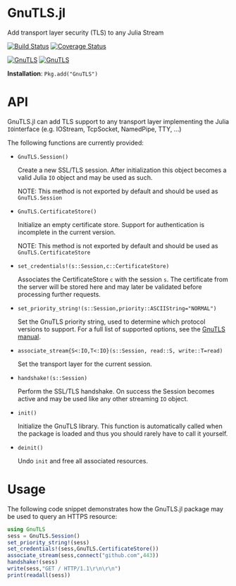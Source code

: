 GnuTLS.jl
=========

Add transport layer security (TLS) to any Julia Stream

[![Build Status](https://travis-ci.org/JuliaWeb/GnuTLS.jl.svg?branch=master)](https://travis-ci.org/JuliaWeb/GnuTLS.jl)
[![Coverage Status](https://coveralls.io/repos/JuliaWeb/GnuTLS.jl/badge.svg?branch=master&service=github)](https://coveralls.io/github/JuliaWeb/GnuTLS.jl?branch=master)

[![GnuTLS](http://pkg.julialang.org/badges/GnuTLS_0.3.svg)](http://pkg.julialang.org/?pkg=GnuTLS&ver=0.3)
[![GnuTLS](http://pkg.julialang.org/badges/GnuTLS_0.4.svg)](http://pkg.julialang.org/?pkg=GnuTLS&ver=0.4)

**Installation**: `Pkg.add("GnuTLS")`

# API

GnuTLS.jl can add TLS support to any transport layer implementing the Julia `IO`interface (e.g. IOStream, TcpSocket, NamedPipe, TTY, ...)

The following functions are currently provided:

* `GnuTLS.Session()`

	Create a new SSL/TLS session. After initialization this object becomes a valid Julia `IO` object and may be used as such. 

	NOTE: This method is not exported by default and should be used as `GnuTLS.Session`

* `GnuTLS.CertificateStore()`

	Initialize an empty certificate store. Support for authentication is incomplete in the current version.

	NOTE: This method is not exported by default and should be used as `GnuTLS.CertificateStore`

* `set_credentials!(s::Session,c::CertificateStore)`

	Associates the CertificateStore `c` with the session `s`. The certificate from the server will be stored here and may later be validated before processing further requests. 

* `set_priority_string!(s::Session,priority::ASCIIString="NORMAL")`

	Set the GnuTLS priority string, used to determine which protocol versions to support. For a full list of supported options, see the [GnuTLS manual](http://www.gnutls.org/manual/gnutls.html#Priority-Strings). 

* `associate_stream{S<:IO,T<:IO}(s::Session, read::S, write::T=read)`

	Set the transport layer for the current session. 

* `handshake!(s::Session)`

	Perform the SSL/TLS handshake. On success the Session becomes active and may be used like any other streaming `IO` object. 

* `init()` 
	
	Initialize the GnuTLS library. This function is automatically called when the package is loaded and thus you should rarely have to call it yourself. 

* `deinit()`

	Undo `init` and free all associated resources. 

# Usage

The following code snippet demonstrates how the GnuTLS.jl package may be used to query an HTTPS resource:

```julia
using GnuTLS
sess = GnuTLS.Session()
set_priority_string!(sess)
set_credentials!(sess,GnuTLS.CertificateStore())
associate_stream(sess,connect("github.com",443))
handshake!(sess)
write(sess,"GET / HTTP/1.1\r\n\r\n")
print(readall(sess))
```
